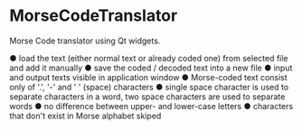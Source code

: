 # MorseCodeTranslator
Morse Code translator using Qt widgets.

● load the text (either normal text or already coded one) from
selected file and add it manually
● save the coded / decoded text into a new file
● input and output texts visible in application window
● Morse-coded text consist only of '.', '-' and ' ' (space) characters
● single space character is used to separate characters in a word, two space characters
are used to separate words
● no difference between upper- and lower-case letters
● characters that don't exist in Morse alphabet skiped 
